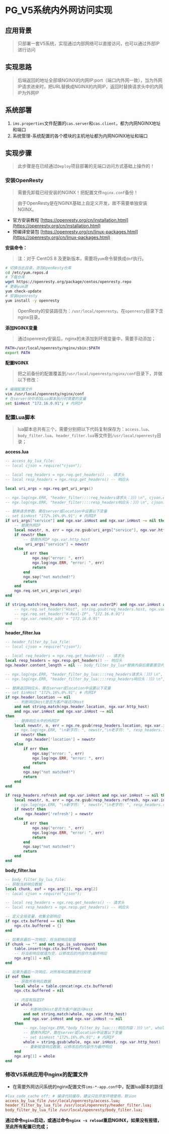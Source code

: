 # PG_V5系统内外网访问实现


## 应用背景

> 只部署一套V5系统，实现通过内部网络可以直接访问，也可以通过外部IP进行访问



## 实现思路

> 后端返回的地址全部填NGINX的内网IP:port（端口内外网一致），当为外网IP请求进来时，把URL替换成NGINX的内网IP，返回时替换请求头中的内网IP为外网IP


## 系统部署

1. `ims.properties`文件配置的`cas.server`和`cas.client`，都为内网NGINX地址和端口
2. 系统管理-系统配置的各个模块的主机地址都为内网NGINX地址和端口



## 实现步骤

> 此步骤是在已经通过`Deploy`项目部署的无端口访问方式基础上操作的！


### 安装OpenResty


> 需要先卸载已经安装的NGINX！把配置文件`nginx.conf`备份！


> 由于OpenResty是在NGINX基础上自定义开发，故不需要单独安装NGINX。

* 官方安装教程 [https://openresty.org/cn/installation.html](https://openresty.org/cn/installation.html)
* 预编译安装包 [https://openresty.org/cn/linux-packages.html](https://openresty.org/cn/linux-packages.html)


**安装命令：**

> 注：对于 CentOS 8 及更新版本，需要将`yum`命令替换成`dnf`执行。

```bash
# 切换当此目录，添加OpenResty仓库
cd /etc/yum.repos.d
# 下载仓库
wget https://openresty.org/package/centos/openresty.repo
# 更新yum源
yum check-update
# 安装openresty
yum install -y openresty
```

> OpenResty的安装路径为：`/usr/local/openresty`。在`openresty`目录下含nginx目录。


**添加NGINX变量**

> 通过openresty安装后，nginx的未添加到环境变量中，需要手动添加；

```bash
PATH=/usr/local/openresty/nginx/sbin:$PATH
export PATH
```


**配置NGINX**

> 把之前备份的配置覆盖到`/usr/local/openresty/nginx/conf`目录下，并做以下修改：

```bash
# 编辑配置文件
vim /usr/local/openresty/nginx/conf
# 在server块中添加Lua脚本执行时需要的变量
set $inHost "172.16.0.91"; # 内网IP
```



### 配置Lua脚本


> lua脚本总共有三个，需要分别把以下代码复制保存为：`access.lua`、`body_filter.lua`、`header_filter.lua`等文件到`/usr/local/openresty`目录；


**access.lua**

```lua
-- access_by_lua_file:
-- local cjson = require("cjson");

-- local req_headers = ngx.req.get_headers() -- 请求头
-- local resp_headers = ngx.resp.get_headers() -- 响应头

local uri_args = ngx.req.get_uri_args()

-- ngx.log(ngx.ERR, "header_filter::::req_headers请求头：》》》\n", cjson.encode(req_headers), "\n《《《")
-- ngx.log(ngx.ERR, "header_filter::::resp_headers响应头：》》》\n", cjson.encode(resp_headers), "\n《《《")

-- 替换请求参数，需在server或location中设置以下变量
-- set $inHost "172%.16%.0%.91"; # 内网IP
if uri_args["service"] and ngx.var.inHost and ngx.var.inHost ~= nil then
    -- 替换外网IP
    local newstr, n, err = ngx.re.gsub(uri_args["service"], ngx.var.http_host, ngx.var.inHost, "i")
    if newstr then
        -- 替换外网IP ngx.var.http_host
         uri_args["service"] = newstr
    else
        if err then
            ngx.say("error: ", err)
            ngx.log(ngx.ERR, "error: ", err)
            return
        end
        ngx.say("not matched!")
        return
    end
    ngx.req.set_uri_args(uri_args)
end

if string.match(req_headers.host, ngx.var.outerIP) and ngx.var.inHost and ngx.var.inHost ~= nil then
    -- ngx.req.set_header("Host", string.gsub(req_headers.host, ngx.var.http_host, ngx.var.inHost))
    -- ngx.req.set_header("X-Real-IP", "172.16.0.91")
    -- ngx.var.remote_addr = "172.16.0.91"
end
```


**header_filter.lua**

```lua
-- header_filter_by_lua_file:
-- local cjson = require("cjson");

-- local req_headers = ngx.req.get_headers() -- 请求头
local resp_headers = ngx.resp.get_headers() -- 响应头
ngx.header.content_length = nil -- body_filter_by_lua*替换内容后需要置空内容长度

-- ngx.log(ngx.ERR, "header_filter_by_lua::::req_headers请求头：》》》\n", cjson.encode(req_headers), "\n《《《")
-- ngx.log(ngx.ERR, "header_filter_by_lua::::resp_headers响应头：》》》\n", cjson.encode(resp_headers), "\n《《《")

-- 替换返回响应头，需在server或location中设置以下变量
-- set $inHost "172%.16%.0%.91"; # 内网IP
if ngx.header.location ~= nil
    -- 判断响应Host是否为客户端访问Host
    and not string.match(ngx.header.location, ngx.var.http_host)
    and ngx.var.inHost and ngx.var.inHost ~= nil
then
    -- 替换响应头中的外网IP
    local newstr, n, err = ngx.re.gsub(resp_headers.location, ngx.var.inHost, ngx.var.http_host, "i")
    -- ngx.log(ngx.ERR, "\n新字符: ", newstr,"\n老字符: ", resp_headers.location,"\n", host,"\n")
    if newstr then
         ngx.header['location'] = newstr
    else
        if err then
            ngx.say("error: ", err)
            ngx.log(ngx.ERR, "error: ", err)
            return
        end
        ngx.say("not matched!")
        return
    end
end

if resp_headers.refresh and ngx.var.inHost and ngx.var.inHost ~= nil then
    local newstr, n, err = ngx.re.gsub(resp_headers.refresh, ngx.var.inHost, ngx.var.http_host, "i")
    -- ngx.log(ngx.ERR, "\n新字符: ", newstr,"\n老字符: ", resp_headers.refresh,"\n", host,"\n")
    if newstr then
         ngx.header['refresh'] = newstr
    else
        if err then
            ngx.say("error: ", err)
            ngx.log(ngx.ERR, "error: ", err)
            return
        end
        ngx.say("not matched!")
        return
    end
end
```


**body_filter.lua**

```lua
-- body_filter_by_lua_file:
-- 获取当前响应数据
local chunk, eof = ngx.arg[1], ngx.arg[2]
-- local cjson = require("cjson");

-- local req_headers = ngx.req.get_headers() -- 请求头
-- local resp_headers = ngx.resp.get_headers() -- 响应头

-- 定义全局变量，收集全部响应
if ngx.ctx.buffered == nil then
    ngx.ctx.buffered = {}
end

-- 如果非最后一次响应，将当前响应赋值
if chunk ~= "" and not ngx.is_subrequest then
    table.insert(ngx.ctx.buffered, chunk)
    -- 将当前响应赋值为空，以修改后的内容作为最终响应
    ngx.arg[1] = nil
end

-- 如果为最后一次响应，对所有响应数据进行处理
if eof then
    -- 获取所有响应数据
    local whole = table.concat(ngx.ctx.buffered)
    ngx.ctx.buffered = nil
    
    -- 内容有指定IP
    if whole
        -- 判断响应Host是否为客户端访问Host
        and not string.match(whole, ngx.var.http_host)
        and ngx.var.inHost and ngx.var.inHost ~= nil
    then
        -- ngx.log(ngx.ERR,"body_filter_by_lua::::响应内容：》》》\n", whole, "\n《《《")
        -- 替换外网IP，需在server或location中设置以下变量
        -- set $inHost "172%.16%.0%.91"; # 内网IP
        whole = string.gsub(whole, ngx.var.inHost, ngx.var.http_host)
        -- 重新赋值响应数据，以修改后的内容作为最终响应
    end
    ngx.arg[1] = whole
end
```



### 修改V5系统应用中nginx的配置文件

- 在需要外网访问系统的nginx配置文件`ims-*-app.conf`中，配置lua脚本的路径

```conf
#lua_code_cache off; # 编译代码缓存，建议只在开发环境使用，默认on
access_by_lua_file /usr/local/openresty/access.lua;
header_filter_by_lua_file /usr/local/openresty/header_filter.lua;
body_filter_by_lua_file /usr/local/openresty/body_filter.lua;
```

**通过命令`nginx`启动，或通过命令`nginx -s reload`重启NGINX，如果没有报错，至此所有配置已完成；**

